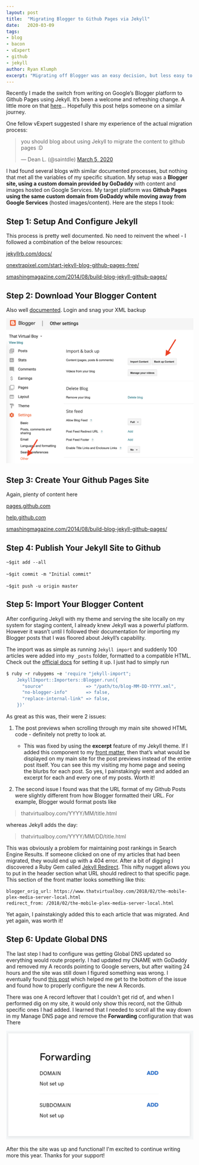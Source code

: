 ```yaml
---
layout: post
title:  "Migrating Blogger to Github Pages via Jekyll"
date:   2020-03-09
tags:
- blog
- bacon
- vExpert
- github
- jekyll
author: Ryan Klumph
excerpt: "Migrating off Blogger was an easy decision, but less easy to properly complete from beginning to end. This post will cover some of the additional tweaks and gotchas needed to finish the job."
---
```

Recently I made the switch from writing on Google’s Blogger platform to Github Pages using Jekyll. It’s been a welcome and refreshing change. A little more on that [here](/2020/03/05/blog-on-github.html)... Hopefully this post helps someone on a similar journey.

One fellow vExpert suggested I share my experience of the actual migration process:

<blockquote class="twitter-tweet"><p lang="en" dir="ltr">you should blog about using Jekyll to migrate the content to github pages :D</p>&mdash; Dean L. (@saintdle) <a href="https://twitter.com/saintdle/status/1235601408046411776?ref_src=twsrc%5Etfw">March 5, 2020</a></blockquote> <script async src="https://platform.twitter.com/widgets.js" charset="utf-8"></script>

I had found several blogs with similar documented processes, but nothing that met all the variables of my specific situation. My setup was a **Blogger site, using a custom domain provided by GoDaddy** with content and images hosted on Google Services. My target platform was **Github Pages using the same custom domain from GoDaddy while moving away from Google Services** (hosted images/content). Here are the steps I took:

## Step 1: Setup And Configure Jekyll
This process is pretty well documented. No need to reinvent the wheel - I followed a combination of the below resources:

[jekyllrb.com/docs/](https://jekyllrb.com/docs/)

[onextrapixel.com/start-jekyll-blog-github-pages-free/](https://onextrapixel.com/start-jekyll-blog-github-pages-free/)

[smashingmagazine.com/2014/08/build-blog-jekyll-github-pages/](https://www.smashingmagazine.com/2014/08/build-blog-jekyll-github-pages/)

## Step 2: Download Your Blogger Content
Also well [documented](https://support.google.com/blogger/answer/41387?visit_id=637193239921732274-2409251499&rd=1). Login and snag your XML backup

![image](/assets/images/blogger_migration/blogger_export.png)

## Step 3: Create Your Github Pages Site
Again, plenty of content here

[pages.github.com](https://pages.github.com)

[help.github.com](https://help.github.com/en/github/working-with-github-pages/getting-started-with-github-pages)

[smashingmagazine.com/2014/08/build-blog-jekyll-github-pages/](https://www.smashingmagazine.com/2014/08/build-blog-jekyll-github-pages/)


## Step 4: Publish Your Jekyll Site to Github

```
~$git add --all

~$git commit -m "Initial commit"

~$git push -u origin master
```

## Step 5: Import Your Blogger Content
After configuring Jekyll with my theme and serving the site locally on my system for staging content, I already knew Jekyll was a powerful platform. However it wasn’t until I followed their documentation for importing my Blogger posts that I was floored about Jekyll’s capability.

The import was as simple as running `Jekyll import` and suddenly 100 articles were added into my `_posts` folder, formatted to a compatible HTML. Check out the [official docs](https://import.jekyllrb.com/docs/home/) for setting it up. I just had to simply run

```ruby
$ ruby -r rubygems -e 'require "jekyll-import";
    JekyllImport::Importers::Blogger.run({
      "source"                => "/path/to/blog-MM-DD-YYYY.xml",
      "no-blogger-info"       => false,
      "replace-internal-link" => false,
    })'
```

As great as this was, their were 2 issues:

1. The post previews when scrolling through my main site showed HTML code - definitely not pretty to look at.
	* This was fixed by using the **excerpt** feature of my Jekyll theme. If I added this component to my [front matter](https://jekyllrb.com/docs/front-matter/), then that’s what would be displayed on my main site for the post previews instead of the entire post itself. You can see this my visiting my home page and seeing the blurbs for each post. So yes, I painstakingly went and added an excerpt for each and every one of my posts. Worth it!

2. The second issue I found was that the URL format of my Github Posts were slightly different from how Blogger formatted their URL. For example, Blogger would format posts like

> thatvirtualboy.com/YYYY/MM/title.html

whereas Jekyll adds the day:

> thatvirtualboy.com/YYYY/MM/DD/title.html

This was obviously a problem for maintaining post rankings in Search Engine Results. If someone clicked on one of my articles that had been migrated, they would end up with a 404 error. After a bit of digging I discovered a Ruby Gem called [Jekyll Redirect](https://github.com/jekyll/jekyll-redirect-from). This nifty nugget allows you to put in the header section what URL should redirect to that specific page. This section of the front matter looks something like this:

```
blogger_orig_url: https://www.thatvirtualboy.com/2018/02/the-mobile-plex-media-server-local.html
redirect_from: /2018/02/the-mobile-plex-media-server-local.html
```

Yet again, I painstakingly added this to each article that was migrated. And yet again, was worth it!

## Step 6: Update Global DNS
The last step I had to configure was getting Global DNS updated so everything would route properly. I had updated my CNAME with GoDaddy and removed my A records pointing to Google servers, but after waiting 24 hours and the site was still down I figured something was wrong. I eventually found [this post](https://hackernoon.com/how-to-set-up-godaddy-domain-with-github-pages-a9300366c7b) which helped me get to the bottom of the issue and found how to properly configure the new A Records.

There was one A record leftover that I couldn't get rid of, and when I performed dig on my site, it would only show this record, not the Github specific ones I had added. I learned that I needed to scroll all the way down in my Manage DNS page and remove the **Forwarding** configuration that was There

![image](/assets/images/blogger_migration/godaddy.png)

After this the site was up and functional! I'm excited to continue writing more this year. Thanks for your support!
